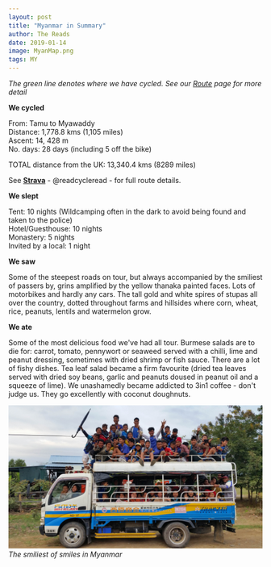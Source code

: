 ```yaml
---
layout: post
title: "Myanmar in Summary"
author: The Reads
date: 2019-01-14
image: MyanMap.png  
tags: MY
---
```


*The green line denotes where we have cycled. See our [Route](http://readcycleread.bike/pages/map.html) page for more detail*  


**We cycled**  

From: Tamu to Myawaddy  
Distance: 1,778.8 kms  (1,105 miles)  
Ascent: 14, 428 m  
No. days: 28 days (including 5 off the bike)  

TOTAL distance from the UK: 13,340.4 kms (8289 miles)   

See [**Strava**](https://www.strava.com/athletes/readcycleread) - @readcycleread - for full route details.  


**We slept**   

Tent: 10 nights (Wildcamping often in the dark to avoid being found and taken to the police)  
Hotel/Guesthouse: 10 nights  
Monastery: 5 nights  
Invited by a local: 1 night  


**We saw**  

Some of the steepest roads on tour, but always accompanied by the smiliest of passers by, grins amplified by the yellow thanaka painted faces. Lots of motorbikes and hardly any cars. The tall gold and white spires of stupas all over the country, dotted throughout farms and hillsides where corn, wheat, rice, peanuts, lentils and watermelon grow.   

**We ate**  

Some of the most delicious food we've had all tour. Burmese salads are to die for: carrot, tomato, pennywort or seaweed served with a chilli, lime and peanut dressing, sometimes with dried shrimp or fish sauce. There are a lot of fishy dishes. Tea leaf salad became a firm favourite (dried tea leaves served with dried soy beans, garlic and peanuts doused in peanut oil and a squeeze of lime). We unashamedly became addicted to 3in1 coffee - don't judge us. They go excellently with coconut doughnuts.    

![MYSum](assets/img/MYSum.jpg) *The smiliest of smiles in Myanmar*  

